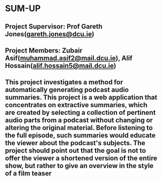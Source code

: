 # SUM-UP 
## Project Supervisor: Prof Gareth Jones(gareth.jones@dcu.ie)
## Project Members: Zubair Asif(muhammad.asif2@mail.dcu.ie), Alif Hossain(alif.hossain5@mail.dcu.ie)


## This project investigates a method for automatically generating podcast audio summaries. This project is a web application that concentrates on extractive summaries, which are created by selecting a collection of pertinent audio parts from a podcast without changing or altering the original material. Before listening to the full episode, such summaries would educate the viewer about the podcast's subjects. The project should point out that the goal is not to offer the viewer a shortened version of the entire show, but rather to give an overview in the style of a film teaser
